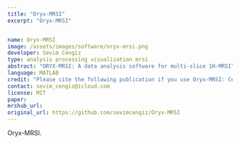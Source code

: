 ```yaml
---
title: "Oryx-MRSI"
excerpt: "Oryx-MRSI"


name: Oryx-MRSI
image: /assets/images/software/oryx-mrsi.png
developer: Sevim Cengiz
type: analysis processing visualization mrsi
abstract: "ORYX-MRSI: A data analysis software for multi-slice 1H-MRSI"
language: MATLAB
credit: "Please cite the following publication if you use Oryx-MRSI: Cengiz S, Yildirim M, Bas A, Ozturk-Isik E. ORYX-MRSI: A data analysis software for multi-slice 1H-MRSI. International Society for Magnetic Resonance in Medicine. Virtual Meeting, May 15-20, 2021 (Digital Poster)"
contact: sevim_cengiz@icloud.com
license: MIT
paper:
mrshub_url:
original_url: https://github.com/sevimcengiz/Oryx-MRSI
---
```


Oryx-MRSI.
